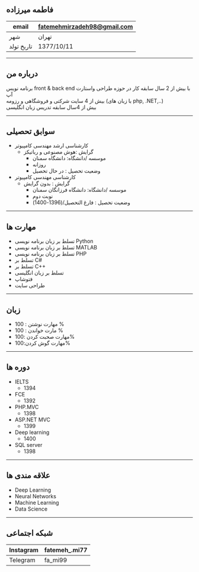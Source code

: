 فاطمه میرزاده <br>
----------------------------------------------

|     email        |    fatemehmirzadeh98@gmail.com    |
|----------------- |------------------------------------| 
|     شهر    |        تهران                            |   
|    تاریخ تولد    |     1377/10/11                    | 

---------------------------------------------------

درباره من 
--------------------------------
برنامه نویس front & back end  با بیش از 2 سال سابقه کار در حوزه طراحی  واستارت آپ<br>
بیش از 4 سایت شرکتی و فروشگاهی و رزومه (با زبان های php, .NET,..)<br>
بیش از 4سال سابقه تدریس زبان انگلیسی

--------------------------------
سوابق تحصیلی 
-------------------------------
* کارشناسی ارشد مهندسی کامپیوتر
    * گرایش :هوش مصنوعی و رباتیکز
        * موسسه /دانشگاه: دانشگاه سمنان 
        * روزانه 
        * وضعیت تحصیل : در حال تحصیل 
* کارشناسی مهندسی کامپیوتر
   * گرایش : بدون گرایش 
        * موسسه /دانشگاه: دانشگاه فرزانگان سمنان 
        * نوبت دوم 
        * وضعیت تحصیل : فارغ التحصیل/(1396-1400)

----------------------------------
مهارت ها
-------------------------------
 * تسلط بر زبان برنامه نویسی Python
 * تسلط بر زبان برنامه نویسی MATLAB
 * تسلط بر زبان برنامه نویسی PHP
 * تسلط بر C#
 * تسلط بر C++
 * تسلط بر  زبان انگلیسی
 * فتوشاپ
 * طراحی سایت 

--------------------------------------
زبان 
------------------------------------
 * مهارت نوشتن : 100 %
 * مارت خواندن : 100 %
 * مهارت صحبت کردن :100%
 * مهارت گوش کردن:100%
 
---------------------------------------
دوره ها
-----------------------------------
* IELTS
    * 1394
* FCE
    * 1392
 * PHP.MVC
    * 1398 
* ASP.NET MVC
    * 1399
* Deep learning
    * 1400
* SQL server
    * 1398
   
-------------------------------------
علاقه مندی ها
------------------------------------
* Deep Learning
* Neural Networks
* Machine Learning
* Data Science

------------------------------------------
شبکه  اجتماعی
--------------------------------------

|    Instagram      |    fatemeh_.mi77    |
|-------------------|---------------------|
|Telegram           |    fa_mi99          |
  
